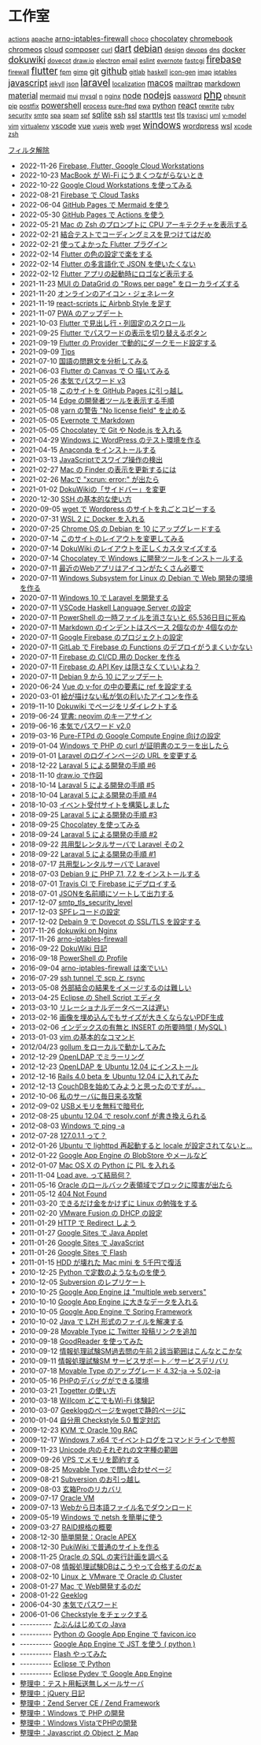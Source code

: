 工作室
=====

<!-- section index: start -->
<p id="tag-cloud">
<a id="tag-actions" style="font-size: 0.9em" href="/t/?tag=actions">actions</a>
<a id="tag-apache" style="font-size: 0.9em" href="/t/?tag=apache">apache</a>
<a id="tag-arno-iptables-firewall" style="font-size: 1.0505149978319905em" href="/t/?tag=arno-iptables-firewall">arno-iptables-firewall</a>
<a id="tag-choco" style="font-size: 0.9em" href="/t/?tag=choco">choco</a>
<a id="tag-chocolatey" style="font-size: 1.0505149978319905em" href="/t/?tag=chocolatey">chocolatey</a>
<a id="tag-chromebook" style="font-size: 1.0505149978319905em" href="/t/?tag=chromebook">chromebook</a>
<a id="tag-chromeos" style="font-size: 1.0505149978319905em" href="/t/?tag=chromeos">chromeos</a>
<a id="tag-cloud" style="font-size: 1.0505149978319905em" href="/t/?tag=cloud">cloud</a>
<a id="tag-composer" style="font-size: 1.0505149978319905em" href="/t/?tag=composer">composer</a>
<a id="tag-curl" style="font-size: 0.9em" href="/t/?tag=curl">curl</a>
<a id="tag-dart" style="font-size: 1.3225490200071284em" href="/t/?tag=dart">dart</a>
<a id="tag-debian" style="font-size: 1.3225490200071284em" href="/t/?tag=debian">debian</a>
<a id="tag-design" style="font-size: 0.9em" href="/t/?tag=design">design</a>
<a id="tag-devops" style="font-size: 0.9em" href="/t/?tag=devops">devops</a>
<a id="tag-dns" style="font-size: 0.9em" href="/t/?tag=dns">dns</a>
<a id="tag-docker" style="font-size: 1.0505149978319905em" href="/t/?tag=docker">docker</a>
<a id="tag-dokuwiki" style="font-size: 1.2890756251918218em" href="/t/?tag=dokuwiki">dokuwiki</a>
<a id="tag-dovecot" style="font-size: 0.9em" href="/t/?tag=dovecot">dovecot</a>
<a id="tag-draw.io" style="font-size: 0.9em" href="/t/?tag=draw.io">draw.io</a>
<a id="tag-electron" style="font-size: 0.9em" href="/t/?tag=electron">electron</a>
<a id="tag-email" style="font-size: 0.9em" href="/t/?tag=email">email</a>
<a id="tag-eslint" style="font-size: 0.9em" href="/t/?tag=eslint">eslint</a>
<a id="tag-evernote" style="font-size: 0.9em" href="/t/?tag=evernote">evernote</a>
<a id="tag-fastcgi" style="font-size: 0.9em" href="/t/?tag=fastcgi">fastcgi</a>
<a id="tag-firebase" style="font-size: 1.3225490200071284em" href="/t/?tag=firebase">firebase</a>
<a id="tag-firewall" style="font-size: 0.9em" href="/t/?tag=firewall">firewall</a>
<a id="tag-flutter" style="font-size: 1.3771212547196625em" href="/t/?tag=flutter">flutter</a>
<a id="tag-fpm" style="font-size: 0.9em" href="/t/?tag=fpm">fpm</a>
<a id="tag-gimp" style="font-size: 0.9em" href="/t/?tag=gimp">gimp</a>
<a id="tag-git" style="font-size: 1.1385606273598312em" href="/t/?tag=git">git</a>
<a id="tag-github" style="font-size: 1.2890756251918218em" href="/t/?tag=github">github</a>
<a id="tag-gitlab" style="font-size: 0.9em" href="/t/?tag=gitlab">gitlab</a>
<a id="tag-haskell" style="font-size: 0.9em" href="/t/?tag=haskell">haskell</a>
<a id="tag-icon-gen" style="font-size: 0.9em" href="/t/?tag=icon-gen">icon-gen</a>
<a id="tag-imap" style="font-size: 0.9em" href="/t/?tag=imap">imap</a>
<a id="tag-iptables" style="font-size: 0.9em" href="/t/?tag=iptables">iptables</a>
<a id="tag-javascript" style="font-size: 1.2494850021680095em" href="/t/?tag=javascript">javascript</a>
<a id="tag-jekyll" style="font-size: 0.9em" href="/t/?tag=jekyll">jekyll</a>
<a id="tag-json" style="font-size: 0.9em" href="/t/?tag=json">json</a>
<a id="tag-laravel" style="font-size: 1.4em" href="/t/?tag=laravel">laravel</a>
<a id="tag-localization" style="font-size: 0.9em" href="/t/?tag=localization">localization</a>
<a id="tag-macos" style="font-size: 1.2010299956639812em" href="/t/?tag=macos">macos</a>
<a id="tag-mailtrap" style="font-size: 1.0505149978319905em" href="/t/?tag=mailtrap">mailtrap</a>
<a id="tag-markdown" style="font-size: 1.0505149978319905em" href="/t/?tag=markdown">markdown</a>
<a id="tag-material" style="font-size: 1.1385606273598312em" href="/t/?tag=material">material</a>
<a id="tag-mermaid" style="font-size: 0.9em" href="/t/?tag=mermaid">mermaid</a>
<a id="tag-mui" style="font-size: 0.9em" href="/t/?tag=mui">mui</a>
<a id="tag-mysql" style="font-size: 0.9em" href="/t/?tag=mysql">mysql</a>
<a id="tag-n" style="font-size: 0.9em" href="/t/?tag=n">n</a>
<a id="tag-nginx" style="font-size: 0.9em" href="/t/?tag=nginx">nginx</a>
<a id="tag-node" style="font-size: 1.1385606273598312em" href="/t/?tag=node">node</a>
<a id="tag-nodejs" style="font-size: 1.2890756251918218em" href="/t/?tag=nodejs">nodejs</a>
<a id="tag-password" style="font-size: 0.9em" href="/t/?tag=password">password</a>
<a id="tag-php" style="font-size: 1.4569716761534184em" href="/t/?tag=php">php</a>
<a id="tag-phpunit" style="font-size: 0.9em" href="/t/?tag=phpunit">phpunit</a>
<a id="tag-pip" style="font-size: 0.9em" href="/t/?tag=pip">pip</a>
<a id="tag-postfix" style="font-size: 0.9em" href="/t/?tag=postfix">postfix</a>
<a id="tag-powershell" style="font-size: 1.1385606273598312em" href="/t/?tag=powershell">powershell</a>
<a id="tag-process" style="font-size: 0.9em" href="/t/?tag=process">process</a>
<a id="tag-pure-ftpd" style="font-size: 0.9em" href="/t/?tag=pure-ftpd">pure-ftpd</a>
<a id="tag-pwa" style="font-size: 0.9em" href="/t/?tag=pwa">pwa</a>
<a id="tag-python" style="font-size: 1.0505149978319905em" href="/t/?tag=python">python</a>
<a id="tag-react" style="font-size: 1.1385606273598312em" href="/t/?tag=react">react</a>
<a id="tag-rewrite" style="font-size: 0.9em" href="/t/?tag=rewrite">rewrite</a>
<a id="tag-ruby" style="font-size: 0.9em" href="/t/?tag=ruby">ruby</a>
<a id="tag-security" style="font-size: 0.9em" href="/t/?tag=security">security</a>
<a id="tag-smtp" style="font-size: 0.9em" href="/t/?tag=smtp">smtp</a>
<a id="tag-spa" style="font-size: 0.9em" href="/t/?tag=spa">spa</a>
<a id="tag-spam" style="font-size: 0.9em" href="/t/?tag=spam">spam</a>
<a id="tag-spf" style="font-size: 0.9em" href="/t/?tag=spf">spf</a>
<a id="tag-sqlite" style="font-size: 1.1385606273598312em" href="/t/?tag=sqlite">sqlite</a>
<a id="tag-ssh" style="font-size: 1.0505149978319905em" href="/t/?tag=ssh">ssh</a>
<a id="tag-ssl" style="font-size: 1.0505149978319905em" href="/t/?tag=ssl">ssl</a>
<a id="tag-starttls" style="font-size: 1.0505149978319905em" href="/t/?tag=starttls">starttls</a>
<a id="tag-test" style="font-size: 0.9em" href="/t/?tag=test">test</a>
<a id="tag-tls" style="font-size: 1.0505149978319905em" href="/t/?tag=tls">tls</a>
<a id="tag-travisci" style="font-size: 0.9em" href="/t/?tag=travisci">travisci</a>
<a id="tag-uml" style="font-size: 0.9em" href="/t/?tag=uml">uml</a>
<a id="tag-v-model" style="font-size: 0.9em" href="/t/?tag=v-model">v-model</a>
<a id="tag-vim" style="font-size: 0.9em" href="/t/?tag=vim">vim</a>
<a id="tag-virtualenv" style="font-size: 0.9em" href="/t/?tag=virtualenv">virtualenv</a>
<a id="tag-vscode" style="font-size: 1.0505149978319905em" href="/t/?tag=vscode">vscode</a>
<a id="tag-vue" style="font-size: 1.0505149978319905em" href="/t/?tag=vue">vue</a>
<a id="tag-vuejs" style="font-size: 0.9em" href="/t/?tag=vuejs">vuejs</a>
<a id="tag-web" style="font-size: 1.0505149978319905em" href="/t/?tag=web">web</a>
<a id="tag-wget" style="font-size: 0.9em" href="/t/?tag=wget">wget</a>
<a id="tag-windows" style="font-size: 1.3225490200071284em" href="/t/?tag=windows">windows</a>
<a id="tag-wordpress" style="font-size: 1.0505149978319905em" href="/t/?tag=wordpress">wordpress</a>
<a id="tag-wsl" style="font-size: 1.0505149978319905em" href="/t/?tag=wsl">wsl</a>
<a id="tag-xcode" style="font-size: 0.9em" href="/t/?tag=xcode">xcode</a>
<a id="tag-zsh" style="font-size: 0.9em" href="/t/?tag=zsh">zsh</a>
</p>

<p><a id="tag-ALL" href="/t/">フィルタ解除</a></p>

- 2022-11-26 [Firebase, Flutter, Google Cloud Workstations](20221126firebaseflutter.html "firebase flutter github")
- 2022-10-23 [MacBook が Wi-Fi にうまくつながらないとき](20221023macdhcprenew.html "macos")
- 2022-10-22 [Google Cloud Workstations を使ってみる](googlecloudworkstations.html "cloud")
- 2022-08-21 [Firebase で Cloud Tasks](20220821firebaseenqueue.html "firebase")
- 2022-06-04 [GitHub Pages で Mermaid を使う](20220604mermaidingithubpages.html "github mermaid")
- 2022-05-30 [GitHub Pages で Actions を使う](20220530githubpagesactions.html "github actions")
- 2022-05-21 [Mac の Zsh のプロンプトに CPU アーキテクチャを表示する](20220521macterminalarch.html "macos zsh")
- 2022-02-21 [結合テストでコーディングミスを見つけてはだめ](20220221dontfideimplbuginit.html "process v-model test")
- 2022-02-21 [使ってよかった Flutter プラグイン](20220221flutterplugins.html "flutter dart")
- 2022-02-14 [Flutter の色の設定で楽をする](20220214flutterflexcolorscheme.html "flutter dart")
- 2022-02-14 [Flutter の多言語化で JSON を使いたくない](20220214flutterl10nwithoutjson.html "flutter dart")
- 2022-02-12 [Flutter アプリの起動時にロゴなど表示する](20220212flutternativesplash.html "flutter dart")
- 2021-11-23 [MUI の DataGrid の "Rows per page" をローカライズする](20211123muidatagridrowsperpage.html "nodejs react mui")
- 2021-11-20 [オンラインのアイコン・ジェネレータ](20211120icongenerators.html "web")
- 2021-11-19 [react-scripts に Airbnb Style を足す](20211119reactscriptseslintairbnb.html "nodejs react eslint")
- 2021-11-07 [PWA のアップデート](20211107updatepwa.html "pwa nodejs react")
- 2021-10-03 [Flutter で見出し行・列固定のスクロール](20211003flutterscroll2dirs.html "flutter dart")
- 2021-09-25 [Flutter でパスワードの表示を切り替えるボタン](20210925fluttercustomwidget.html "flutter dart material")
- 2021-09-19 [Flutter の Provider で動的にダークモード設定する](20210919flutterproviderdarkmode.html "flutter dart material")
- 2021-09-09 [Tips](tips_20210830.html "windows chromeos chromebook")
- 2021-07-10 [国語の問題文を分析してみる](20210710parsing.html "uml")
- 2021-06-03 [Flutter の Canvas で ○ 描いてみる](20210603fluttercanvas.html "flutter")
- 2021-05-26 [本気でパスワード v3](20210522honkipass.html "javascript material")
- 2021-05-18 [このサイトを GitHub Pages に引っ越し](githubpagesminimal.html "github ruby jekyll")
- 2021-05-14 [Edge の開発者ツールを表示する手順](edgehowtoopendevtools.html)
- 2021-05-08 [yarn の警告 "No license field" を止める](yarnwarningnolicensefield.html "nodejs")
- 2021-05-05 [Evernote で Markdown](evernotemarkdown.html "markdown evernote")
- 2021-05-05 [Chocolatey で Git や Node.js を入れる](windowschocogitnodejs.html "windows chocolatey nodejs ssh")
- 2021-04-29 [Windows に WordPress のテスト環境を作る](windowsxamppwordpress.html "windows apache mysql wordpress")
- 2021-04-15 [Anaconda をインストールする](installanaconda.html "python")
- 2021-03-13 [JavaScriptでスワイプ操作の検出](swipedetection.html "javascript vue")
- 2021-02-27 [Mac の Finder の表示を更新するには](macfinerrefresh.html "macos")
- 2021-02-26 [Macで "xcrun: error:" が出たら](macosxcrunerror.html "macos xcode")
- 2021-01-02 [DokuWikiの「サイドバー」を変更](dokuwikilang.html "dokuwiki")
- 2020-12-30 [SSH の基本的な使い方](sshabc.html "ssh")
- 2020-09-05 [wget で Wordpress のサイトを丸ごとコピーする](getwordpresspageswithwget.html "wget wordpress")
- 2020-07-31 [WSL 2 に Docker を入れる](dockeronwsl2.html "windows docker wsl")
- 2020-07-25 [Chrome OS の Debian を 10 にアップグレードする](chromeosdebianupgradeto10.html "debian chromeos chromebook")
- 2020-07-14 [このサイトのレイアウトを変更してみる](dokuwikimyuserstyle.html "dokuwiki")
- 2020-07-14 [DokuWiki のレイアウトを正しくカスタマイズする](dokuwikiuserstyle.html "dokuwiki")
- 2020-07-14 [Chocolatey で Windows に開発ツールをインストールする](devtoolsinstallbychocolaty.html "windows chocolatey choco vscode powershell")
- 2020-07-11 [最近のWebアプリはアイコンがたくさん必要で](createwebappiconsbynodejs.html "nodejs gimp icon-gen")
- 2020-07-11 [Windows Subsystem for Linux の Debian で Web 開発の環境を作る](wsldebian.html "windows wsl debian python pip virtualenv git")
- 2020-07-11 [Windows 10 で Laravel を開発する](laravelwindows.html "php phpunit powershell laravel windows git sqlite")
- 2020-07-11 [VSCode Haskell Language Server の設定](vscode-haskell-language-server.html "haskell vscode")
- 2020-07-11 [PowerShell の一時ファイルを消さないと 65,536日目に死ぬ](powershellnewtempfile65536.html "powershell")
- 2020-07-11 [Markdown のインデントはスペース 2個なのか 4個なのか](markdownspace2or4.html "markdown")
- 2020-07-11 [Google Firebase のプロジェクトの設定](setupfirebaseproject.html)
- 2020-07-11 [GitLab で Firebase の Functions のデプロイがうまくいかない](gitlabfirebasefunctiondeployerror.html "git firebase devops")
- 2020-07-11 [Firebase の CI/CD 用の Docker を作る](gitlabcicddockernodefirebase.html "docker firebase gitlab node n")
- 2020-07-11 [Firebase の API Key は隠さなくていいよね？](firebaseapikye.html "firebase github")
- 2020-07-11 [Debian 9 から 10 にアップデート](updatedebian9to10.html "debian iptables arno-iptables-firewall")
- 2020-06-24 [Vue の v-for の中の要素に ref を設定する](vuerefinvfor.html "vue")
- 2020-03-01 [絵が描けない私が気の利いたアイコンを作る](createicon.html "web design")
- 2019-11-10 [Dokuwiki でページをリダイレクトする](dokuwikipageredirectplugin.html "dokuwiki")
- 2019-06-24 [覚書: neovim のキーアサイン](vimkeys.html "vim")
- 2019-06-16 [本気でパスワード v2.0](honkipassv2.html "javascript security password")
- 2019-03-16 [Pure-FTPd の Google Compute Engine 向けの設定](pureftpdgce.html "pure-ftpd cloud")
- 2019-01-04 [Windows で PHP の curl が証明書のエラーを出したら](phpcurlcertificateproblem.html "php curl ssl")
- 2019-01-01 [Laravel のログインページの URL を変更する](laravelchangeloginurl.html "laravel")
- 2018-12-22 [Laraval 5 による開発の手順 #6](startlaravel6.html "php laravel")
- 2018-11-10 [draw.io で作図](draw_io.html "php draw.io electron")
- 2018-10-14 [Laraval 5 による開発の手順 #5](startlaravel5.html "php laravel mailtrap")
- 2018-10-04 [Laraval 5 による開発の手順 #4](startlaravel4.html "php laravel")
- 2018-10-03 [イベント受付サイトを構築しました](jsadogaku.html "firebase github vuejs spa")
- 2018-09-25 [Laraval 5 による開発の手順 #3](startlaravel3.html "php laravel localization")
- 2018-09-25 [Chocolatey を使ってみる](chocolatey.html)
- 2018-09-24 [Laraval 5 による開発の手順 #2](startlaravel2.html "php composer laravel mailtrap")
- 2018-09-22 [共用型レンタルサーバで Laravel その２](laravelonsharedserver2.html "php laravel sqlite")
- 2018-09-22 [Laraval 5 による開発の手順 #1](startlaravel1.html "php composer laravel sqlite")
- 2018-07-17 [共用型レンタルサーバで Laravel](laravelonsharedserver.html "php laravel")
- 2018-07-03 [Debian 9 に PHP 7.1, 7.2 をインストールする](debian9php7_1.html "debian php")
- 2018-07-01 [Travis CI で Firebase にデプロイする](firebasetravisci.html "node javascript travisci firebase")
- 2018-07-01 [JSONを名前順にソートして出力する](json-stable-stringify.html "node javascript json")
- 2017-12-07 [smtp_tls_security_level](smtptlssecuritylevelpostfix.html "smtp starttls tls postfix")
- 2017-12-03 [SPFレコードの設定](spfrecord.html "spf spam email dns")
- 2017-12-02 [Debain 9 で Dovecot の SSL/TLS を設定する](debain9dovecotssltls.html "debian dovecot imap ssl tls starttls")
- 2017-11-26 [dokuwiki on Nginx](dokuwikionnginx.html "nginx dokuwiki php fpm fastcgi debian rewrite")
- 2017-11-26 [arno-iptables-firewall](arnoiptablesfirewall.html "debian firewall arno-iptables-firewall")
- 2016-09-22 [DokuWiki 日記](cms/20160922dokuwiki.html "dokuwiki")
- 2016-09-18 [PowerShell の Profile](misc/powershell-profile.html)
- 2016-09-04 [arno-iptables-firewall は楽でいい](hardware-os/arno-iptables-firewall.html)
- 2016-07-29 [ssh tunnel で scp と rsync](misc/ssh-tunnel-scp-rsync.html)
- 2013-05-08 [外部結合の結果をイメージするのは難しい](database/outerjoin.html)
- 2013-04-25 [Eclipse の Shell Script エディタ](programming/eclipse-shell-script-editor.html)
- 2013-03-10 [リレーショナルデータベースは遅い](database/rdbisnotsofast.html)
- 2013-02-16 [画像を埋め込んでもサイズが大きくならないPDF生成](misc/pdfimagesize.html)
- 2013-02-06 [インデックスの有無と INSERT の所要時間 ( MySQL )](database/index-insert-time-mysql.html)
- 2013-01-03 [vim の基本的なコマンド](misc/vimbasiccommands.html)
- 2012/04/23 [gollum をローカルで動かしてみた](programming/gollum-run-local.html)
- 2012-12-29 [OpenLDAP でミラーリング](misc/openldap-mirror.html)
- 2012-12-23 [OpenLDAP を Ubuntu 12.04 にインストール](misc/openldap-ubuntu-12_04-install.html)
- 2012-12-16 [Rails 4.0 beta を Ubuntu 12.04 に入れてみた](programming/rails-4_0-beta-ubuntu-12_04.html)
- 2012-12-13 [CouchDBを始めてみようと思ったのですが。。。](database/couchd-jpcommu.html)
- 2012-10-06 [私のサーバに毎日来る攻撃](hardware-os/attacstomyserver.html)
- 2012-09-02 [USBメモリを無料で暗号化](hardware-os/usbmemory-truecrypt-win-max-linux.html)
- 2012-08-25 [ubuntu 12.04 で resolv.conf が書き換えられる](hardware-os/ubuntu-12-04-resolv-conf.html)
- 2012-08-03 [Windows で ping -a](hardware-os/windows-de-ping--a.html)
- 2012-07-28 [127.0.1.1 って？](hardware-os/whats127-0-1-1.html)
- 2012-01-26 [Ubuntu で lighttpd 再起動すると locale が設定されてないと...](hardware-os/ubuntu-lighttpd-locale.html)
- 2012-01-22 [Google App Engine の BlobStore やメールなど](programming/google-app-engine-blobstore-email.html)
- 2012-01-07 [Mac OS X の Python に PIL を入れる](programming/installpythonpilmacosx.html)
- 2011-11-04 [Load ave. って結局何？](hardware-os/load-ave.html)
- 2011-05-16 [Oracle のロールバック表領域でブロックに障害が出たら](database/oraclerollbacksegerr.html)
- 2011-05-12 [404 Not Found](lamp/404_not_found.html)
- 2011-03-20 [できるだけ金をかけずに Linux の勉強をする](hardware-os/vmwareplayer.html)
- 2011-02-20 [VMware Fusion の DHCP の設定](hardware-os/vmwarefusiondhcp.html)
- 2011-01-29 [HTTP で Redirect しよう](lamp/httpredirect.html)
- 2011-01-27 [Google Sites で Java Applet](cms/20110127.html)
- 2011-01-26 [Google Sites で JavaScript](cms/20110126b.html)
- 2011-01-26 [Google Sites で Flash](cms/20110126a.html)
- 2011-01-15 [HDD が壊れた Mac mini を 5千円で復活](hardware-os/recovermacmini.html)
- 2010-12-25 [Python で定数のようなものを使う](programming/pythonconst.html)
- 2010-12-05 [Subversion のレプリケート](misc/svnreplication.html)
- 2010-10-25 [Google App Engine は "multiple web servers"](programming/gaemultisvr.html)
- 2010-10-10 [Google App Engine に大きなデータを入れる](programming/gaelob.html)
- 2010-10-05 [Google App Engine で Spring Framework](programming/gaespring.html)
- 2010-10-02 [Java で LZH 形式のファイルを解凍する](programming/javalzh.html)
- 2010-09-28 [Movable Type に Twitter 投稿リンクを追加](social/tweetlink.html)
- 2010-09-18 [GoodReader を使ってみた](mobile/goodreader.html)
- 2010-09-12 [情報処理試験SM過去問の午前２該当範囲はこんなとこかな](itcertifications/iteesmt2.html)
- 2010-09-11 [情報処理試験SM サービスサポート／サービスデリバリ](itcertifications/iteesmsssd.html)
- 2010-07-18 [Movable Type のアップグレード 4.32-ja → 5.02-ja](cms/mtupdate.html)
- 2010-05-16 [PHPのデバッグができる環境](lamp/phpdebugger.html)
- 2010-03-21 [Togetter の使い方](social/togetterhowto.html)
- 2010-03-18 [Willcom どこでもWi-Fi 体験記](mobile/willcomws024bf.html)
- 2010-03-07 [Geeklogのページをwgetで静的ページに](cms/geeklogwget.html)
- 2010-01-04 [自分用 Checkstyle 5.0 暫定対応](programming/checkstyle5forme.html)
- 2009-12-23 [KVM で Oracle 10g RAC](database/oracleraconkvm.html)
- 2009-12-17 [Windows 7 x64 でイベントログをコマンドラインで参照](hardware-os/windows7eventlog.html)
- 2009-11-23 [Unicode 内のそれぞれの文字種の範囲](misc/unicodecodechars.html)
- 2009-09-26 [VPS でメモリを節約する](hardware-os/vpsrsavememory.html)
- 2009-08-25 [Movable Type で問い合わせページ](cms/mtformmail.html)
- 2009-08-21 [Subversion のお引っ越し](misc/svnmoveing.html)
- 2009-08-03 [玄箱Proのリカバリ](hardware-os/kuroprorecovery.html)
- 2009-07-17 [Oracle VM](database/oraclevm.html)
- 2009-07-13 [Webから日本語ファイル名でダウンロード](lamp/downloadmbfilename.html)
- 2009-05-19 [Windows で netsh を簡単に使う](hardware-os/windowsnetsh.html)
- 2009-03-27 [RAID規格の概要](hardware-os/raidlevel.html)
- 2008-12-30 [簡単開発：Oracle APEX](database/oracleapexeod.html)
- 2008-12-30 [PukiWiki で普通のサイトを作る](cms/pukiwikias.html)
- 2008-11-25 [Oracle の SQL の実行計画を調べる](database/oraclesqlplan.html)
- 2008-07-08 [情報処理試験DBはこうやって合格するのだぁ](itcertifications/iteedb.html)
- 2008-02-10 [Linux と VMware で Oracle の Cluster](database/oracleclusteronvmware.html)
- 2008-01-27 [Mac で Web開発するのだ](lamp/mamp.html)
- 2008-01-22 [Geeklog](cms/geeklog.html)
- 2006-04-30 [本気でパスワード](programming/honkipass.html)
- 2006-01-06 [Checkstyle をチェックする](programming/checkstyle4me.html)
- ---------- [たぶんはじめての Java](programming/my1stjava.html)
- ---------- [Python の Google App Engine で favicon.ico](programming/python-google-app-engine-favicon-ico.html)
- ---------- [Google App Engine で JST を使う ( python )](programming/google-app-engine-de-jst-wo-shiu.html)
- ---------- [Flash やってみた](programming/flashtrial.html)
- ---------- [Eclipse で Python](programming/gaepydev.html)
- ---------- [Eclipse Pydev で Google App Engine](programming/eclipsegaepythonpj.html)
-  [整理中：テスト用転送無しメールサーバ](misc/apachejames.html)
-  [整理中：jQuery 日記](programming/jquerytrial.html)
-  [整理中：Zend Server CE / Zend Framework](lamp/zendservercezendframework.html)
-  [整理中：Windows で PHP の開発](lamp/phponwin.html)
-  [整理中：Windows VistaでPHPの開発](lamp/vistaphp.html)
-  [整理中：Javascript の Object と Map](programming/javascript-object-map.html)
<!-- section index: end -->